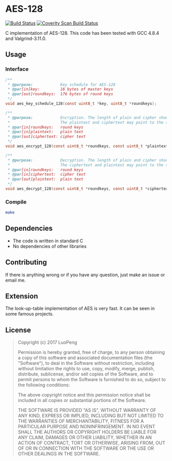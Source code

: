 # AES-128

[![Build Status](https://travis-ci.org/openluopworld/aes_128.svg?branch=master)](https://travis-ci.org/openluopworld/aes_128) [![Coverity Scan Build Status](https://img.shields.io/coverity/scan/11502.svg)](https://scan.coverity.com/projects/openluopworld-aes_128)

C implementation of AES-128. This code has been tested with GCC 4.8.4 and Valgrind-3.11.0.

## Usage

### Interface

```C
/**
 * @purpose:            Key schedule for AES-128
 * @par[in]key:         16 bytes of master keys
 * @par[out]roundkeys:  176 bytes of round keys
 */
void aes_key_schedule_128(const uint8_t *key, uint8_t *roundkeys);

/**
 * @purpose:            Encryption. The length of plain and cipher should be one block (16 bytes).
 *                      The plaintext and ciphertext may point to the same memory
 * @par[in]roundkeys:   round keys
 * @par[in]plaintext:   plain text
 * @par[out]ciphertext: cipher text
 */
void aes_encrypt_128(const uint8_t *roundkeys, const uint8_t *plaintext, uint8_t *ciphertext);

/**
 * @purpose:            Decryption. The length of plain and cipher should be one block (16 bytes).
 *                      The ciphertext and plaintext may point to the same memory
 * @par[in]roundkeys:   round keys
 * @par[in]ciphertext:  cipher text
 * @par[out]plaintext:  plain text
 */
void aes_decrypt_128(const uint8_t *roundkeys, const uint8_t *ciphertext, uint8_t *plaintext);
```

### Compile
```sh
make
```

## Dependencies

+ The code is written in standard C
+ No dependencies of other libraries

## Contributing

If there is anything wrong or if you have any question, just make an issue or email me.

## Extension
The look-up-table implementation of AES is very fast. It can be seen in some famous projects.

## License

> Copyright (c) 2017 LuoPeng
> 
> Permission is hereby granted, free of charge, to any person obtaining a copy
> of this software and associated documentation files (the "Software"), to deal
> in the Software without restriction, including without limitation the rights
> to use, copy, modify, merge, publish, distribute, sublicense, and/or sell
> copies of the Software, and to permit persons to whom the Software is
> furnished to do so, subject to the following conditions:
> 
> The above copyright notice and this permission notice shall be included in all
> copies or substantial portions of the Software.
> 
> THE SOFTWARE IS PROVIDED "AS IS", WITHOUT WARRANTY OF ANY KIND, EXPRESS OR
> IMPLIED, INCLUDING BUT NOT LIMITED TO THE WARRANTIES OF MERCHANTABILITY,
> FITNESS FOR A PARTICULAR PURPOSE AND NONINFRINGEMENT. IN NO EVENT SHALL THE
> AUTHORS OR COPYRIGHT HOLDERS BE LIABLE FOR ANY CLAIM, DAMAGES OR OTHER
> LIABILITY, WHETHER IN AN ACTION OF CONTRACT, TORT OR OTHERWISE, ARISING FROM,
> OUT OF OR IN CONNECTION WITH THE SOFTWARE OR THE USE OR OTHER DEALINGS IN THE
> SOFTWARE.
